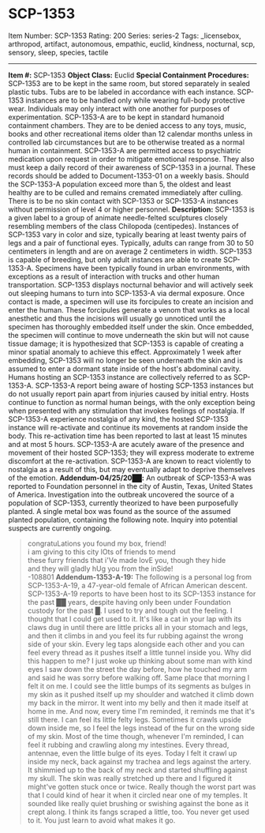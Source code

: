 # SCP-1353
Item Number: SCP-1353
Rating: 200
Series: series-2
Tags: _licensebox, arthropod, artifact, autonomous, empathic, euclid, kindness, nocturnal, scp, sensory, sleep, species, tactile

---

**Item #:** SCP-1353
**Object Class:** Euclid
**Special Containment Procedures:** SCP-1353 are to be kept in the same room, but stored separately in sealed plastic tubs. Tubs are to be labeled in accordance with each instance. SCP-1353 instances are to be handled only while wearing full-body protective wear. Individuals may only interact with one another for purposes of experimentation.
SCP-1353-A are to be kept in standard humanoid containment chambers. They are to be denied access to any toys, music, books and other recreational items older than 12 calendar months unless in controlled lab circumstances but are to be otherwise treated as a normal human in containment. SCP-1353-A are permitted access to psychiatric medication upon request in order to mitigate emotional response. They also must keep a daily record of their awareness of SCP-1353 in a journal. These records should be added to Document-1353-01 on a weekly basis. Should the SCP-1353-A population exceed more than 5, the oldest and least healthy are to be culled and remains cremated immediately after culling.
There is to be no skin contact with SCP-1353 or SCP-1353-A instances without permission of level 4 or higher personnel.
**Description:** SCP-1353 is a given label to a group of animate needle-felted sculptures closely resembling members of the class Chilopoda (centipedes). Instances of SCP-1353 vary in color and size, typically bearing at least twenty pairs of legs and a pair of functional eyes. Typically, adults can range from 30 to 50 centimeters in length and are on average 2 centimeters in width. SCP-1353 is capable of breeding, but only adult instances are able to create SCP-1353-A. Specimens have been typically found in urban environments, with exceptions as a result of interaction with trucks and other human transportation.
SCP-1353 displays nocturnal behavior and will actively seek out sleeping humans to turn into SCP-1353-A via dermal exposure. Once contact is made, a specimen will use its forcipules to create an incision and enter the human. These forcipules generate a venom that works as a local anesthetic and thus the incisions will usually go unnoticed until the specimen has thoroughly embedded itself under the skin. Once embedded, the specimen will continue to move underneath the skin but will not cause tissue damage; it is hypothesized that SCP-1353 is capable of creating a minor spatial anomaly to achieve this effect. Approximately 1 week after embedding, SCP-1353 will no longer be seen underneath the skin and is assumed to enter a dormant state inside of the host's abdominal cavity. Humans hosting an SCP-1353 instance are collectively referred to as SCP-1353-A. SCP-1353-A report being aware of hosting SCP-1353 instances but do not usually report pain apart from injuries caused by initial entry.
Hosts continue to function as normal human beings, with the only exception being when presented with any stimulation that invokes feelings of nostalgia. If SCP-1353-A experience nostalgia of any kind, the hosted SCP-1353 instance will re-activate and continue its movements at random inside the body. This re-activation time has been reported to last at least 15 minutes and at most 5 hours. SCP-1353-A are acutely aware of the presence and movement of their hosted SCP-1353; they will express moderate to extreme discomfort at the re-activation. SCP-1353-A are known to react violently to nostalgia as a result of this, but may eventually adapt to deprive themselves of the emotion.
**Addendum-04/25/20██:** An outbreak of SCP-1353-A was reported to Foundation personnel in the city of Austin, Texas, United States of America. Investigation into the outbreak uncovered the source of a population of SCP-1353, currently theorized to have been purposefully planted. A single metal box was found as the source of the assumed planted population, containing the following note. Inquiry into potential suspects are currently ongoing.
> congratuLations you found my box, friend!  
>  i am giving to this city lOts of friends to mend  
>  these furry friends that i'Ve made lovE you, though they hide  
>  and they will gladly hUg you from the inSide!  
>  -108801
**Addendum-1353-A-19:** The following is a personal log from SCP-1353-A-19, a 47-year-old female of African American descent. SCP-1353-A-19 reports to have been host to its SCP-1353 instance for the past ██ years, despite having only been under Foundation custody for the past █.
> I used to try and tough out the feeling. I thought that I could get used to it.
> It's like a cat in your lap with its claws dug in until there are little pricks all in your stomach and legs, and then it climbs in and you feel its fur rubbing against the wrong side of your skin. Every leg taps alongside each other and you can feel every thread as it pushes itself a little tunnel inside you. Why did this happen to me? I just woke up thinking about some man with kind eyes I saw down the street the day before, how he touched my arm and said he was sorry before walking off. Same place that morning I felt it on me. I could see the little bumps of its segments as bulges in my skin as it pushed itself up my shoulder and watched it climb down my back in the mirror. It went into my belly and then it made itself at home in me.
> And now, every time I'm reminded, it reminds me that it's still there. I can feel its little felty legs. Sometimes it crawls upside down inside me, so I feel the legs instead of the fur on the wrong side of my skin. Most of the time though, whenever I'm reminded, I can feel it rubbing and crawling along my intestines. Every thread, antennae, even the little bulge of its eyes.
> Today I felt it crawl up inside my neck, back against my trachea and legs against the artery. It shimmied up to the back of my neck and started shuffling against my skull. The skin was really stretched up there and I figured it might've gotten stuck once or twice. Really though the worst part was that I could kind of hear it when it circled near one of my temples. It sounded like really quiet brushing or swishing against the bone as it crept along. I think its fangs scraped a little, too.
> You never get used to it. You just learn to avoid what makes it go.
